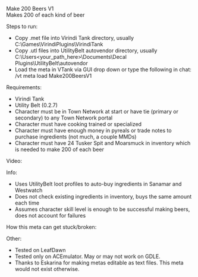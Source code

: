 Make 200 Beers V1  
Makes 200 of each kind of beer 

Steps to run:
- Copy .met file into Virindi Tank directory, usually C:\Games\VirindiPlugins\VirindiTank
- Copy .utl files into UtilityBelt autovendor directory, usually C:\Users\<your_path_here>\Documents\Decal Plugins\UtilityBelt\autovendor
- Load the meta in VTank via GUI drop down or type the following in chat: /vt meta load Make200BeersV1

Requirements:
- Virindi Tank
- Utility Belt (0.2.7)
- Character must be in Town Network at start or have tie (primary or secondary) to any Town Network portal
- Character must have cooking trained or specialized
- Character must have enough money in pyreals or trade notes to purchase ingredients (not much, a couple MMDs)
- Character must have 24 Tusker Spit and Moarsmuck in inventory which is needed to make 200 of each beer

Video:

Info:
- Uses UtilityBelt loot profiles to auto-buy ingredients in Sanamar and Westwatch
- Does not check existing ingredients in inventory, buys the same amount each time
- Assumes character skill level is enough to be successful making beers, does not account for failures

How this meta can get stuck/broken:

Other:
- Tested on LeafDawn
- Tested only on ACEmulator.  May or may not work on GDLE.
- Thanks to Eskarina for making metas editable as text files.   This meta would not exist otherwise.